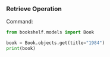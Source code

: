 ### Retrieve Operation

Command:
```python
from bookshelf.models import Book

book = Book.objects.get(title="1984")
print(book)
